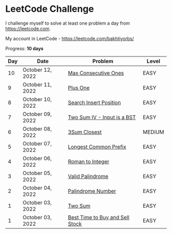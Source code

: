 # LeetCode Challenge
I challenge myself to solve at least one problem a day from https://leetcode.com. 

My account in LeetCode - https://leetcode.com/bakhtiyorbs/ 

Progress: **10 days**

| Day | Date             | Problem                                                                                          | Level  |
|-----|------------------|--------------------------------------------------------------------------------------------------|--------|
| 10  | October 12, 2022 | [Max Consecutive Ones](https://leetcode.com/problems/max-consecutive-ones)                       | EASY   |
| 9   | October 11, 2022 | [Plus One](https://leetcode.com/problems/plus-one)                                               | EASY   |
| 8   | October 10, 2022 | [Search Insert Position](https://leetcode.com/problems/search-insert-position)                   | EASY   |
| 7   | October 09, 2022 | [Two Sum IV - Input is a BST](https://leetcode.com/problems/two-sum-iv-input-is-a-bst)           | EASY   |
| 6   | October 08, 2022 | [3Sum Closest](https://leetcode.com/problems/3sum-closest)                                       | MEDIUM |
| 5   | October 07, 2022 | [Longest Common Prefix](https://leetcode.com/problems/longest-common-prefix)                     | EASY   |
| 4   | October 06, 2022 | [Roman to Integer](https://leetcode.com/problems/roman-to-integer)                               | EASY   |
| 3   | October 05, 2022 | [Valid Palindrome](https://leetcode.com/problems/valid-palindrome)                               | EASY   |
| 2   | October 04, 2022 | [Palindrome Number](https://leetcode.com/problems/palindrome-number)                             | EASY   |
| 1   | October 03, 2022 | [Two Sum](https://leetcode.com/problems/two-sum)                                                 | EASY   |
| 1   | October 03, 2022 | [Best Time to Buy and Sell Stock](https://leetcode.com/problems/best-time-to-buy-and-sell-stock) | EASY   |
